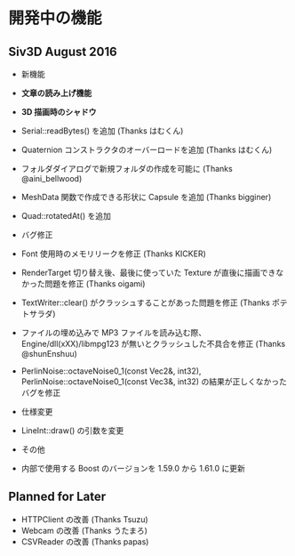 ﻿# 開発中の機能

## Siv3D August 2016 

- 新機能
 - **文章の読み上げ機能** 
 - **3D 描画時のシャドウ**
 - Serial::readBytes() を追加 (Thanks はむくん)
 - Quaternion コンストラクタのオーバーロードを追加 (Thanks はむくん)
 - フォルダダイアログで新規フォルダの作成を可能に (Thanks @aini_bellwood)
 - MeshData 関数で作成できる形状に Capsule を追加 (Thanks bigginer)
 - Quad::rotatedAt() を追加

- バグ修正
 - Font 使用時のメモリリークを修正 (Thanks KICKER)
 - RenderTarget 切り替え後、最後に使っていた Texture が直後に描画できなかった問題を修正 (Thanks oigami)
 - TextWriter::clear() がクラッシュすることがあった問題を修正 (Thanks ポテトサラダ)
 - ファイルの埋め込みで MP3 ファイルを読み込む際、Engine/dll(xXX)/libmpg123 が無いとクラッシュした不具合を修正 (Thanks @shunEnshuu)
 - PerlinNoise::octaveNoise0_1(const Vec2&, int32), PerlinNoise::octaveNoise0_1(const Vec3&, int32) の結果が正しくなかったバグを修正

- 仕様変更
 -  LineInt::draw() の引数を変更
 
- その他
 - 内部で使用する Boost のバージョンを 1.59.0 から 1.61.0 に更新

## Planned for Later
- HTTPClient の改善 (Thanks Tsuzu)
- Webcam の改善 (Thanks うたまろ)
- CSVReader の改善 (Thanks papas)
